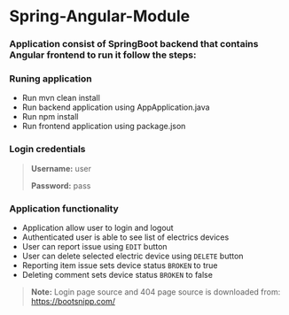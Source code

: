 # Spring-Angular-Module
### Application consist of SpringBoot backend that contains Angular frontend to run it follow the steps:
### Runing application
- Run mvn clean install
- Run backend application using AppApplication.java
- Run npm install
- Run frontend application using package.json

### Login credentials
 > **Username:** user
 >
 > **Password:** pass

### Application functionality
- Application allow user to login and logout
- Authenticated user is able to see list of electrics devices
- User can report issue using `EDIT` button
- User can delete selected electric device using `DELETE` button
- Reporting item issue sets device status `BROKEN` to true
- Deleting comment sets device status `BROKEN` to false

> **Note:** 
>  Login page source and 404 page source is downloaded from: https://bootsnipp.com/

